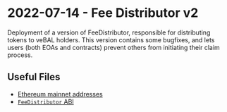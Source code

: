 # 2022-07-14 - Fee Distributor v2

Deployment of a version of FeeDistributor, responsible for distributing tokens to veBAL holders. 
This version contains some bugfixes, and lets users (both EOAs and contracts) prevent others from initiating their claim process.

## Useful Files

- [Ethereum mainnet addresses](./output/mainnet.json)
- [`FeeDistributor` ABI](./abi/FeeDistributor.json)
